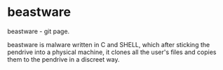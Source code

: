 # beastware
beastware - git page.

beastware is malware written in C and SHELL, which after sticking the pendrive into a physical machine, it clones all the user's files and copies them to the pendrive in a discreet way.
